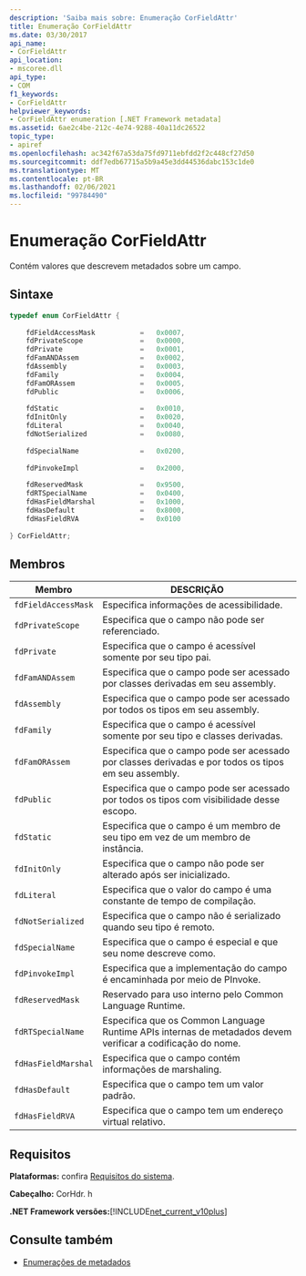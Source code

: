 ```yaml
---
description: 'Saiba mais sobre: Enumeração CorFieldAttr'
title: Enumeração CorFieldAttr
ms.date: 03/30/2017
api_name:
- CorFieldAttr
api_location:
- mscoree.dll
api_type:
- COM
f1_keywords:
- CorFieldAttr
helpviewer_keywords:
- CorFieldAttr enumeration [.NET Framework metadata]
ms.assetid: 6ae2c4be-212c-4e74-9288-40a11dc26522
topic_type:
- apiref
ms.openlocfilehash: ac342f67a53da75fd9711ebfdd2f2c448cf27d50
ms.sourcegitcommit: ddf7edb67715a5b9a45e3dd44536dabc153c1de0
ms.translationtype: MT
ms.contentlocale: pt-BR
ms.lasthandoff: 02/06/2021
ms.locfileid: "99784490"
---
```

# <a name="corfieldattr-enumeration"></a>Enumeração CorFieldAttr

Contém valores que descrevem metadados sobre um campo.  
  
## <a name="syntax"></a>Sintaxe  
  
```cpp  
typedef enum CorFieldAttr {  
  
    fdFieldAccessMask           =   0x0007,  
    fdPrivateScope              =   0x0000,  
    fdPrivate                   =   0x0001,  
    fdFamANDAssem               =   0x0002,  
    fdAssembly                  =   0x0003,  
    fdFamily                    =   0x0004,  
    fdFamORAssem                =   0x0005,  
    fdPublic                    =   0x0006,  
  
    fdStatic                    =   0x0010,  
    fdInitOnly                  =   0x0020,  
    fdLiteral                   =   0x0040,  
    fdNotSerialized             =   0x0080,  
  
    fdSpecialName               =   0x0200,  
  
    fdPinvokeImpl               =   0x2000,  
  
    fdReservedMask              =   0x9500,  
    fdRTSpecialName             =   0x0400,  
    fdHasFieldMarshal           =   0x1000,  
    fdHasDefault                =   0x8000,  
    fdHasFieldRVA               =   0x0100  
  
} CorFieldAttr;  
```  
  
## <a name="members"></a>Membros  
  
|Membro|DESCRIÇÃO|  
|------------|-----------------|  
|`fdFieldAccessMask`|Especifica informações de acessibilidade.|  
|`fdPrivateScope`|Especifica que o campo não pode ser referenciado.|  
|`fdPrivate`|Especifica que o campo é acessível somente por seu tipo pai.|  
|`fdFamANDAssem`|Especifica que o campo pode ser acessado por classes derivadas em seu assembly.|  
|`fdAssembly`|Especifica que o campo pode ser acessado por todos os tipos em seu assembly.|  
|`fdFamily`|Especifica que o campo é acessível somente por seu tipo e classes derivadas.|  
|`fdFamORAssem`|Especifica que o campo pode ser acessado por classes derivadas e por todos os tipos em seu assembly.|  
|`fdPublic`|Especifica que o campo pode ser acessado por todos os tipos com visibilidade desse escopo.|  
|`fdStatic`|Especifica que o campo é um membro de seu tipo em vez de um membro de instância.|  
|`fdInitOnly`|Especifica que o campo não pode ser alterado após ser inicializado.|  
|`fdLiteral`|Especifica que o valor do campo é uma constante de tempo de compilação.|  
|`fdNotSerialized`|Especifica que o campo não é serializado quando seu tipo é remoto.|  
|`fdSpecialName`|Especifica que o campo é especial e que seu nome descreve como.|  
|`fdPinvokeImpl`|Especifica que a implementação do campo é encaminhada por meio de PInvoke.|  
|`fdReservedMask`|Reservado para uso interno pelo Common Language Runtime.|  
|`fdRTSpecialName`|Especifica que os Common Language Runtime APIs internas de metadados devem verificar a codificação do nome.|  
|`fdHasFieldMarshal`|Especifica que o campo contém informações de marshaling.|  
|`fdHasDefault`|Especifica que o campo tem um valor padrão.|  
|`fdHasFieldRVA`|Especifica que o campo tem um endereço virtual relativo.|  
  
## <a name="requirements"></a>Requisitos  

 **Plataformas:** confira [Requisitos do sistema](../../get-started/system-requirements.md).  
  
 **Cabeçalho:** CorHdr. h  
  
 **.NET Framework versões:**[!INCLUDE[net_current_v10plus](../../../../includes/net-current-v10plus-md.md)]  
  
## <a name="see-also"></a>Consulte também

- [Enumerações de metadados](metadata-enumerations.md)
